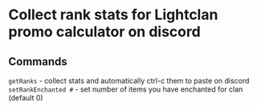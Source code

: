 # Collect rank stats for Lightclan promo calculator on discord

## Commands

`getRanks`          - collect stats and automatically ctrl-c them to paste on discord
`setRankEnchanted #`  - set number of items you have enchanted for clan (default 0)